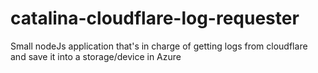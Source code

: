 # catalina-cloudflare-log-requester
Small nodeJs application that's in charge of getting logs from cloudflare and save it into a storage/device in Azure
